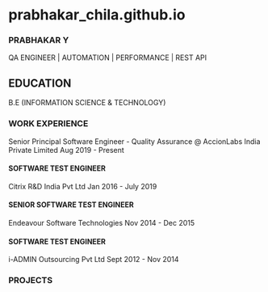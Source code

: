 # prabhakar_chila.github.io

### PRABHAKAR Y 
QA ENGINEER | AUTOMATION | PERFORMANCE | REST API

## EDUCATION
B.E (INFORMATION SCIENCE & TECHNOLOGY)

### WORK EXPERIENCE
Senior Principal Software Engineer - Quality Assurance @ AccionLabs India Private Limited
Aug 2019 - Present

#### SOFTWARE TEST ENGINEER
Citrix R&D India Pvt Ltd
Jan 2016 - July 2019

#### SENIOR SOFTWARE TEST ENGINEER
Endeavour Software Technologies
Nov 2014 - Dec 2015

#### SOFTWARE TEST ENGINEER
i-ADMIN Outsourcing Pvt Ltd 
Sept 2012 - Nov 2014


### PROJECTS

     
